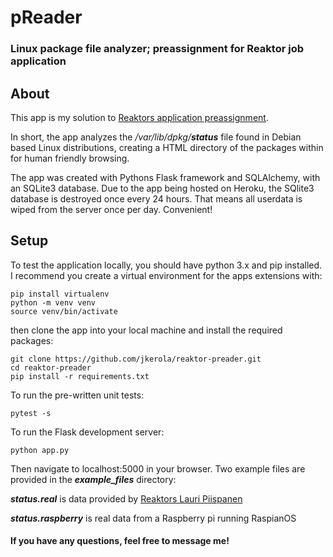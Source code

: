 # pReader
### Linux package file analyzer; preassignment for Reaktor job application

## About
This app is my solution to [Reaktors application preassignment](https://www.reaktor.com/junior-dev-assignment/).

In short, the app analyzes the */var/lib/dpkg/**status*** file found in Debian based Linux distributions, creating a HTML directory of the packages within for human friendly browsing.

The app was created with Pythons Flask framework and SQLAlchemy, with an SQLite3 database.
Due to the app being hosted on Heroku, the SQlite3 database is destroyed once every 24 hours.
That means all userdata is wiped from the server once per day. Convenient!


## Setup
To test the application locally, you should have python 3.x and pip installed.
I recommend you create a virtual environment for the apps extensions with:

```
pip install virtualenv
python -m venv venv
source venv/bin/activate
```
then clone the app into your local machine and install the required packages:

```
git clone https://github.com/jkerola/reaktor-preader.git
cd reaktor-preader
pip install -r requirements.txt
```
To run the pre-written unit tests:

```
pytest -s
```
To run the Flask development server:

```
python app.py

```
Then navigate to localhost:5000 in your browser.
Two example files are provided in the ***example_files*** directory:

***status.real*** is data provided by [Reaktors Lauri Piispanen](https://gist.github.com/lauripiispanen/29735158335170c27297422a22b48caa)

***status.raspberry*** is real data from a Raspberry pi running RaspianOS

#### If you have any questions, feel free to message me!
